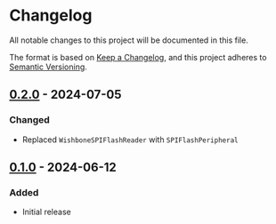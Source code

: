 # Changelog

All notable changes to this project will be documented in this file.

The format is based on [Keep a Changelog](https://keepachangelog.com/en/1.1.0/),
and this project adheres to [Semantic Versioning](https://semver.org/spec/v2.0.0.html).

<!--
## [Unreleased]
-->

## [0.2.0] - 2024-07-05
### Changed
- Replaced `WishboneSPIFlashReader` with `SPIFlashPeripheral`

## [0.1.0] - 2024-06-12
### Added
- Initial release

[Unreleased]: https://github.com/greatscottgadgets/luna-soc/compare/0.1.0...HEAD
[0.2.0]: https://github.com/greatscottgadgets/luna-soc/compare/0.1.0...0.2.0
[0.1.0]: https://github.com/greatscottgadgets/luna-soc/releases/tag/0.1.0
